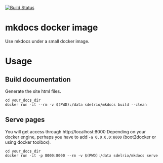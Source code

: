 [![Build Status](https://travis-ci.org/sdelrio/mkdocs.svg?branch=master)](https://travis-ci.org/sdelrio/mkdocs)

# mkdocs docker image

Use mkdocs under a small docker image.

# Usage

## Build documentation

Generate the site html files.

```
cd your_docs_dir
docker run -it --rm -v $(PWD):/data sdelrio/mkdocs build --clean
```

## Serve pages

You will get access through http://localhost:8000
Depending on your docker engine, perhaps you have to add `-a 0.0.0.0:8000` (boot2docker or using docker toolbox).

```
cd your_docs_dir
docker run -it -p 8000:8000 --rm -v $(PWD):/data sdelrio/mkdocs serve
```


